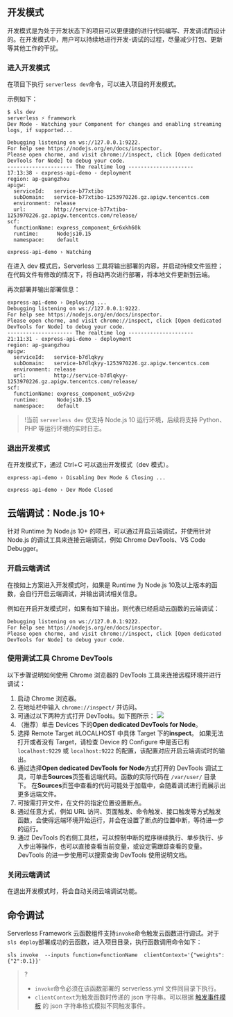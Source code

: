 ## 开发模式

开发模式是为处于开发状态下的项目可以更便捷的进行代码编写、开发调试而设计的。在开发模式中，用户可以持续地进行开发-调试的过程，尽量减少打包、更新等其他工作的干扰。

### 进入开发模式

在项目下执行 `serverless dev`命令，可以进入项目的开发模式。

示例如下： 

```
$ sls dev
serverless ⚡ framework
Dev Mode - Watching your Component for changes and enabling streaming logs, if supported...

Debugging listening on ws://127.0.0.1:9222.
For help see https://nodejs.org/en/docs/inspector.
Please open chorme, and visit chrome://inspect, click [Open dedicated DevTools for Node] to debug your code.
--------------------- The realtime log ---------------------
17:13:38 - express-api-demo - deployment
region: ap-guangzhou
apigw:
  serviceId:   service-b77xtibo
  subDomain:   service-b77xtibo-1253970226.gz.apigw.tencentcs.com
  environment: release
  url:         http://service-b77xtibo-1253970226.gz.apigw.tencentcs.com/release/
scf:
  functionName: express_component_6r6xkh60k
  runtime:      Nodejs10.15
  namespace:    default

express-api-demo › Watching
```

在进入 dev 模式后，Serverless 工具将输出部署的内容，并启动持续文件监控；在代码文件有修改的情况下，将自动再次进行部署，将本地文件更新到云端。

再次部署并输出部署信息：

```plaintext
express-api-demo › Deploying ...
Debugging listening on ws://127.0.0.1:9222.
For help see https://nodejs.org/en/docs/inspector.
Please open chorme, and visit chrome://inspect, click [Open dedicated DevTools for Node] to debug your code.
--------------------- The realtime log ---------------------
21:11:31 - express-api-demo - deployment
region: ap-guangzhou
apigw:
  serviceId:   service-b7dlqkyy
  subDomain:   service-b7dlqkyy-1253970226.gz.apigw.tencentcs.com
  environment: release
  url:         http://service-b7dlqkyy-1253970226.gz.apigw.tencentcs.com/release/
scf:
  functionName: express_component_uo5v2vp
  runtime:      Nodejs10.15
  namespace:    default
```

> !当前 `serverless dev` 仅支持 Node.js 10 运行环境，后续将支持 Python、PHP 等运行环境的实时日志。

### 退出开发模式

在开发模式下，通过 Ctrl+C 可以退出开发模式（dev 模式）。

```
express-api-demo › Disabling Dev Mode & Closing ...

express-api-demo › Dev Mode Closed
```

## 云端调试：Node.js 10+

针对 Runtime 为 Node.js 10+ 的项目，可以通过开启云端调试，并使用针对 Node.js 的调试工具来连接云端调试，例如 Chrome DevTools、VS Code Debugger。

### 开启云端调试

在按如上方案进入开发模式时，如果是 Runtime 为 Node.js 10及以上版本的函数，会自行开启云端调试，并输出调试相关信息。

例如在开启开发模式时，如果有如下输出，则代表已经启动云函数的云端调试：

```plaintext
Debugging listening on ws://127.0.0.1:9222.
For help see https://nodejs.org/en/docs/inspector.
Please open chorme, and visit chrome://inspect, click [Open dedicated DevTools for Node] to debug your code.
```

### 使用调试工具 Chrome DevTools

以下步骤说明如何使用 Chrome 浏览器的 DevTools 工具来连接远程环境并进行调试：

1. 启动 Chrome 浏览器。
2. 在地址栏中输入 `chrome://inspect/` 并访问。
3. 可通过以下两种方式打开 DevTools。如下图所示：
   ![](https://main.qcloudimg.com/raw/a731827f731370cce0a245ef7252e4ea.png)
4. （推荐）单击 Devices 下的**Open dedicated DevTools for Node**。
5. 选择 Remote Target #LOCALHOST 中具体 Target 下的**inspect**。
   如果无法打开或者没有 Target，请检查 Device 的 Configure 中是否已有 `localhost:9229` 或 `localhost:9222` 的配置，该配置对应开启云端调试时的输出。
6. 通过选择**Open dedicated DevTools for Node**方式打开的 DevTools 调试工具，可单击**Sources**页签看远端代码。函数的实际代码在 `/var/user/` 目录下。
   在**Sources**页签中查看的代码可能处于加载中，会随着调试进行而展示出更多远端文件。
7. 可按需打开文件，在文件的指定位置设置断点。
8. 通过任意方式，例如 URL 访问、页面触发、命令触发、接口触发等方式触发函数，会使得远端环境开始运行，并会在设置了断点的位置中断，等待进一步的运行。
9. 通过 DevTools 的右侧工具栏，可以控制中断的程序继续执行、单步执行、步入步出等操作，也可以直接查看当前变量，或设定需跟踪查看的变量。DevTools 的进一步使用可以搜索查询 DevTools 使用说明文档。

### 关闭云端调试

在退出开发模式时，将会自动关闭云端调试功能。

## 命令调试

Serverless Framework 云函数组件支持`invoke`命令触发云函数进行调试。对于`sls deploy`部署成功的云函数，进入项目目录，执行函数调用命令如下：
```
sls invoke  --inputs function=functionName  clientContext='{"weights":{"2":0.1}}'
```
>?
>- `invoke`命令必须在该函数部署的 serverless.yml 文件同目录下执行。
>- `clientContext`为触发函数时传递的 json 字符串。可以根据 [触发事件模板](https://cloud.tencent.com/document/product/583/14572) 的 json 字符串格式模拟不同触发事件。
